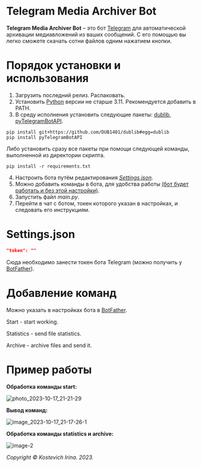 # Telegram Media Archiver Bot
**Telegram Media Archiver Bot** – это бот [Telegram](https://telegram.org) для автоматической архивации медиавложений из ваших сообщений. С его помощью вы легко сможете скачать сотни файлов одним нажатием кнопки.

# Порядок установки и использования
1. Загрузить последний релиз. Распаковать.
2. Установить [Python](https://www.python.org/downloads/) версии не старше 3.11. Рекомендуется добавить в PATH.
3. В среду исполнения установить следующие пакеты: [dublib](https://github.com/DUB1401/dublib), [pyTelegramBotAPI](https://github.com/eternnoir/pyTelegramBotAPI).
```
pip install git+https://github.com/DUB1401/dublib#egg=dublib
pip install pyTelegramBotAPI
```
Либо установить сразу все пакеты при помощи следующей команды, выполненной из директории скрипта.
```
pip install -r requirements.txt
```
4. Настроить бота путём редактирования [_Settings.json_](#Settings).
5. Можно добавить команды в бота, для удобства работы [(бот будет работать и без этой настройки)](#AddCommands).
6. Запустить файл _main.py_.
7. Перейти в чат с ботом, токен которого указан в настройках, и следовать его инструкциям.

# Settings.json
<a name="Settings"></a> 
```JSON
"token": ""
```
Сюда необходимо занести токен бота Telegram (можно получить у [BotFather](https://t.me/BotFather)).

# Добавление команд 
<a name="AddCommands"></a> 
Можно указать в настройках бота в [BotFather](https://t.me/BotFather).

Start - start working.

Statistics - send file statistics.

Archive - archive files and send it.

# Пример работы
**Обработка команды start:**

![photo_2023-10-17_21-21-29](https://github.com/kostevich/TelegramMediaArchiverBot/assets/109979502/6451fdcf-2c9c-47d9-9eb9-be94e1f3448f)

**Вывод команд:**

![image_2023-10-17_21-17-26-1](https://github.com/kostevich/TelegramMediaArchiverBot/assets/109979502/8e018e47-fa02-4e67-a56f-4e006c3349f5)

**Обработка команды statistics и archive:**

![image-2](https://github.com/kostevich/TelegramMediaArchiverBot/assets/109979502/ed863b9b-9d90-4f68-923f-9a388d40e695)

_Copyright © Kostevich Irina. 2023._
